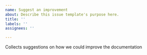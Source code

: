```yaml
---
name: Suggest an improvement
about: Describe this issue template's purpose here.
title: ''
labels: ''
assignees: ''

---
```


Collects suggestions on how we could improve the documentation
